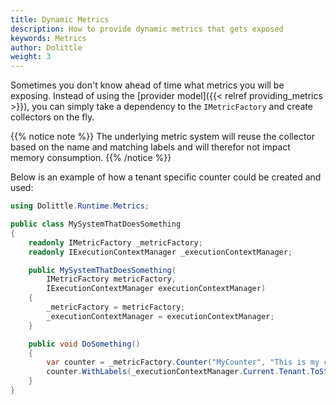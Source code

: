 ```yaml
---
title: Dynamic Metrics
description: How to provide dynamic metrics that gets exposed
keywords: Metrics
author: Dolittle
weight: 3
---
```

Sometimes you don't know ahead of time what metrics you will be exposing.
Instead of using the [provider model]({{< relref providing_metrics >}}),
you can simply take a dependency to the `IMetricFactory` and create
collectors on the fly.

{{% notice note %}}
The underlying metric system will reuse the collector based on the name
and matching labels and will therefor not impact memory consumption.
{{% /notice %}}

Below is an example of how a tenant specific counter could be created and
used:

```csharp
using Dolittle.Runtime.Metrics;

public class MySystemThatDoesSomething
{
    readonly IMetricFactory _metricFactory;
    readonly IExecutionContextManager _executionContextManager;

    public MySystemThatDoesSomething(
        IMetricFactory metricFactory,
        IExecutionContextManager executionContextManager)
    {
        _metricFactory = metricFactory;
        _executionContextManager = executionContextManager;
    }

    public void DoSomething()
    {
        var counter = _metricFactory.Counter("MyCounter", "This is my counter", "tenant");
        counter.WithLabels(_executionContextManager.Current.Tenant.ToString()).Inc();
    }
}
```
